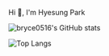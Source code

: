Hi 👋, I'm Hyesung Park

![bryce0516's GitHub stats](https://github-readme-stats.vercel.app/api?username=bryce0516&show_icons=true&bg_color=00000000&include_all_commits=true&count_private=true)

![Top Langs](https://github-readme-stats.vercel.app/api/top-langs/?username=bryce0516&layout=compact)
